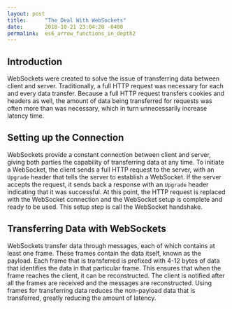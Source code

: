 ```yaml
---
layout: post
title:      "The Deal With WebSockets"
date:       2018-10-21 23:04:28 -0400
permalink:  es6_arrow_functions_in_depth2
---
```


## Introduction

WebSockets were created to solve the issue of transferring data between client and server. Traditionally, a full HTTP request was necessary for each and every data transfer. Because a full HTTP request transfers cookies and headers as well, the amount of data being transferred for requests was often more than was necessary, which in turn unnecessarily increase latency time. 

## Setting up the Connection

WebSockets provide a constant connection between client and server, giving both parties the capability of transferring data at any time. To initiate a WebSocket, the client sends a full HTTP request to the server, with an `Upgrade` header that tells the server to establish a WebSocket. If the server accepts the request, it sends back a response with an `Upgrade` header indicating that it was successful. At this point, the HTTP request is replaced with the WebSocket connection and the WebSocket setup is complete and ready to be used. This setup step is call the WebSocket handshake. 

## Transferring Data with WebSockets

WebSockets transfer data through messages, each of which contains at least one frame. These frames contain the data itself, known as the payload. Each frame that is transferred is prefixed with 4-12 bytes of data that identifies the data in that particular frame. This ensures that when the frame reaches the client, it can be reconstructed. The client is notified after all the frames are received and the messages are reconstructed. Using frames for transferring data reduces the non-payload data that is transferred, greatly reducing the amount of latency. 





